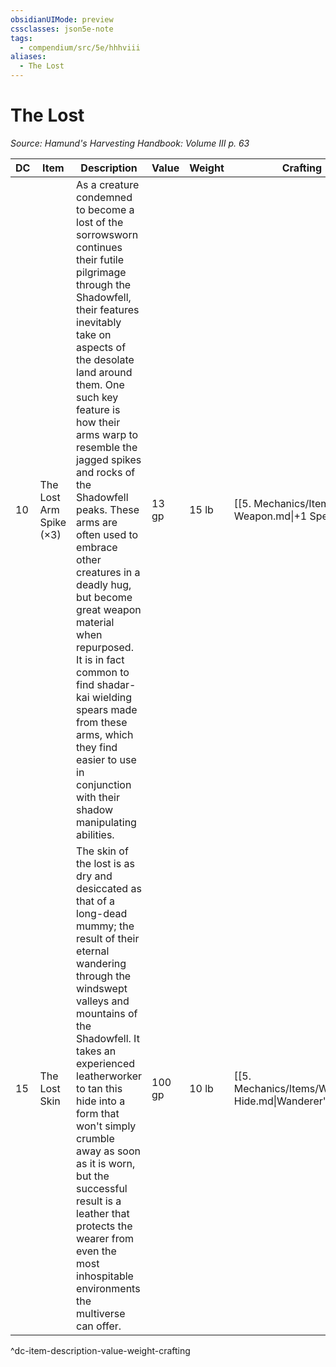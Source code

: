 ```yaml
---
obsidianUIMode: preview
cssclasses: json5e-note
tags:
  - compendium/src/5e/hhhviii
aliases:
  - The Lost
---
```

# The Lost
*Source: Hamund's Harvesting Handbook: Volume III p. 63* 

| DC | Item | Description | Value | Weight | Crafting |
|----|------|-------------|-------|--------|----------|
| 10 | The Lost Arm Spike (×3) | As a creature condemned to become a lost of the sorrowsworn continues their futile pilgrimage through the Shadowfell, their features inevitably take on aspects of the desolate land around them. One such key feature is how their arms warp to resemble the jagged spikes and rocks of the Shadowfell peaks. These arms are often used to embrace other creatures in a deadly hug, but become great weapon material when repurposed. It is in fact common to find shadar-kai wielding spears made from these arms, which they find easier to use in conjunction with their shadow manipulating abilities. | 13 gp | 15 lb | [[5. Mechanics/Items/1 Weapon.md\|+1 Spear]] |
| 15 | The Lost Skin | The skin of the lost is as dry and desiccated as that of a long-dead mummy; the result of their eternal wandering through the windswept valleys and mountains of the Shadowfell. It takes an experienced leatherworker to tan this hide into a form that won't simply crumble away as soon as it is worn, but the successful result is a leather that protects the wearer from even the most inhospitable environments the multiverse can offer. | 100 gp | 10 lb | [[5. Mechanics/Items/Wanderers Hide.md\|Wanderer's Hide]] |
^dc-item-description-value-weight-crafting
